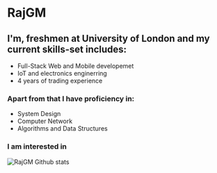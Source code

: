 # RajGM

## I'm, freshmen at University of London and my current skills-set includes: 
- Full-Stack Web and Mobile developemet
- IoT and electronics enginerring
- 4 years of trading experience

### Apart from that I have proficiency in:
- System Design
- Computer Network
- Algorithms and Data Structures

### I am interested in  


![RajGM Github stats](https://github-readme-stats.vercel.app/api?username=RajGM)
